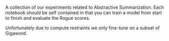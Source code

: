 A collection of our experiments related to Abstractive Summarization. Each notebook should be self contained in that you can train a model from start to finish and evaluate the Rogue scores. 

Unfortunately due to compute restraints we only fine-tune on a subset of Gigaword. 
